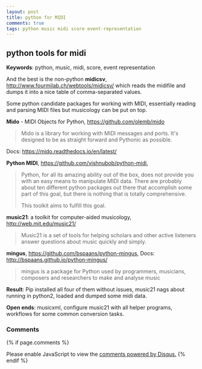 ```yaml
---
layout: post
title: python for MIDI
comments: true
tags: python music midi score event-representation
---
```


## python tools for midi

__Keywords__: python, music, midi, score, event representation

And the best is the non-python **midicsv**,
http://www.fourmilab.ch/webtools/midicsv/ which reads the midifile and
dumps it into a nice table of comma-separated values.

Some python candidate packages for working with MIDI, essentially reading and parsing MIDI files but musicology can be put on top.

**Mido** - MIDI Objects for Python, https://github.com/olemb/mido

> Mido is a library for working with MIDI messages and ports. It's designed to be as straight forward and Pythonic as possible.

Docs: https://mido.readthedocs.io/en/latest/

**Python MIDI**, https://github.com/vishnubob/python-midi,

> Python, for all its amazing ability out of the box, does not provide you with an easy means to manipulate MIDI data. There are probably about ten different python packages out there that accomplish some part of this goal, but there is nothing that is totally comprehensive.
> 
> This toolkit aims to fulfill this goal.

**music21**: a toolkit for computer-aided musicology, http://web.mit.edu/music21/

> Music21 is a set of tools for helping scholars and other active listeners answer questions about music quickly and simply.

**mingus**, https://github.com/bspaans/python-mingus, Docs: http://bspaans.github.io/python-mingus/

> mingus is a package for Python used by programmers, musicians, composers and researchers to make and analyse music

**Result**: Pip installed all four of them without issues, music21 nags about running in python2, loaded and dumped some midi data.

**Open ends**: musicxml, configure music21 with all helper programs, workflows for some common conversion tasks.

### Comments

{% if page.comments %}
<div id="disqus_thread"></div>
<script>

/**
*  RECOMMENDED CONFIGURATION VARIABLES: EDIT AND UNCOMMENT THE SECTION BELOW TO INSERT DYNAMIC VALUES FROM YOUR PLATFORM OR CMS.
*  LEARN WHY DEFINING THESE VARIABLES IS IMPORTANT: https://disqus.com/admin/universalcode/#configuration-variables*/
/*
var disqus_config = function () {
this.page.url = PAGE_URL;  // Replace PAGE_URL with your page's canonical URL variable
this.page.identifier = PAGE_IDENTIFIER; // Replace PAGE_IDENTIFIER with your page's unique identifier variable
};
*/
(function() { // DON'T EDIT BELOW THIS LINE
var d = document, s = d.createElement('script');
s.src = '//x75.disqus.com/embed.js';
s.setAttribute('data-timestamp', +new Date());
(d.head || d.body).appendChild(s);
})();
</script>
<noscript>Please enable JavaScript to view the <a href="https://disqus.com/?ref_noscript">comments powered by Disqus.</a></noscript>
{% endif %}
